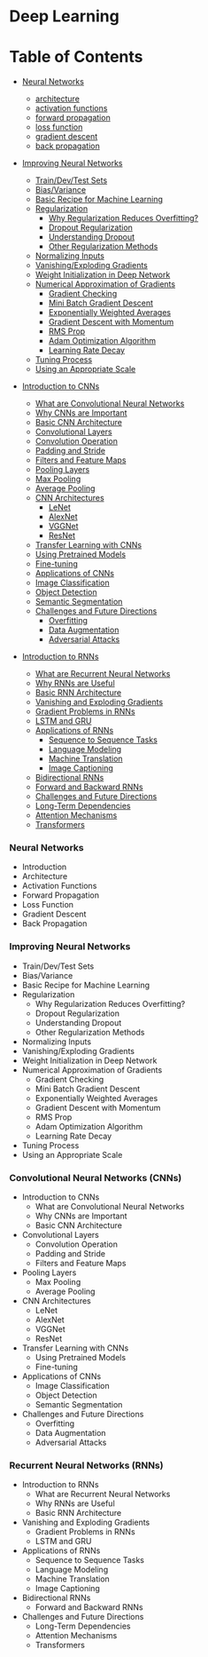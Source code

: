 # Deep Learning

# Table of Contents
- [Neural Networks](#data-structures)
  - [architecture](#Architecture)
  - [activation functions](#linked-list)
  - [forward propagation](#forward-propagation)
  - [loss function](#loss-function)
  - [gradient descent](#gradient-descent)
  - [back propagation](#back-propagation)

- [Improving Neural Networks](#improving-neural-networks)
  - [Train/Dev/Test Sets](#train-dev-test-sets)
  - [Bias/Variance](#bias-variance)
  - [Basic Recipe for Machine Learning](#basic-recipe-for-machine-learning)
  - [Regularization](#regularization)
    - [Why Regularization Reduces Overfitting?](#why-regularization-reduces-overfitting)
    - [Dropout Regularization](#dropout-regularization)
    - [Understanding Dropout](#understanding-dropout)
    - [Other Regularization Methods](#other-regularization-methods)
  - [Normalizing Inputs](#normalizing-inputs)
  - [Vanishing/Exploding Gradients](#vanishing-exploding-gradients)
  - [Weight Initialization in Deep Network](#weight-initialization-in-deep-network)
  - [Numerical Approximation of Gradients](#numerical-approximation-of-gradients)
    - [Gradient Checking](#gradient-checking)
    - [Mini Batch Gradient Descent](#mini-batch-gradient-descent)
    - [Exponentially Weighted Averages](#exponentially-weighted-averages)
    - [Gradient Descent with Momentum](#gradient-descent-with-momentum)
    - [RMS Prop](#rms-prop)
    - [Adam Optimization Algorithm](#adam-optimization-algorithm)
    - [Learning Rate Decay](#learning-rate-decay)
  - [Tuning Process](#tuning-process)
  - [Using an Appropriate Scale](#using-an-appropriate-scale)
 
- [Introduction to CNNs](#introduction-to-cnns)
  - [What are Convolutional Neural Networks](#what-are-convolutional-neural-networks)
  - [Why CNNs are Important](#why-cnns-are-important)
  - [Basic CNN Architecture](#basic-cnn-architecture)
  - [Convolutional Layers](#convolutional-layers)
  - [Convolution Operation](#convolution-operation)
  - [Padding and Stride](#padding-and-stride)
  - [Filters and Feature Maps](#filters-and-feature-maps)
  - [Pooling Layers](#pooling-layers)
  - [Max Pooling](#max-pooling)
  - [Average Pooling](#average-pooling)
  - [CNN Architectures](#cnn-architectures)
    - [LeNet](#lenet)
    - [AlexNet](#alexnet)
    - [VGGNet](#vggnet)
    - [ResNet](#resnet)
  - [Transfer Learning with CNNs](#transfer-learning-with-cnns)
  - [Using Pretrained Models](#using-pretrained-models)
  - [Fine-tuning](#fine-tuning)
  - [Applications of CNNs](#applications-of-cnns)
  - [Image Classification](#image-classification)
  - [Object Detection](#object-detection)
  - [Semantic Segmentation](#semantic-segmentation)
  - [Challenges and Future Directions](#challenges-and-future-directions)
    - [Overfitting](#overfitting)
    - [Data Augmentation](#data-augmentation)
    - [Adversarial Attacks](#adversarial-attacks)

- [Introduction to RNNs](#introduction-to-rnns)
  - [What are Recurrent Neural Networks](#what-are-recurrent-neural-networks)
  - [Why RNNs are Useful](#why-rnns-are-useful)
  - [Basic RNN Architecture](#basic-rnn-architecture)
  - [Vanishing and Exploding Gradients](#vanishing-and-exploding-gradients)
  - [Gradient Problems in RNNs](#gradient-problems-in-rnns)
  - [LSTM and GRU](#lstm-and-gru)
  - [Applications of RNNs](#applications-of-rnns)
    - [Sequence to Sequence Tasks](#sequence-to-sequence-tasks)
    - [Language Modeling](#language-modeling)
    - [Machine Translation](#machine-translation)
    - [Image Captioning](#image-captioning)
  - [Bidirectional RNNs](#bidirectional-rnns)
  - [Forward and Backward RNNs](#forward-and-backward-rnns)
  - [Challenges and Future Directions](#challenges-and-future-directions)
  - [Long-Term Dependencies](#long-term-dependencies)
  - [Attention Mechanisms](#attention-mechanisms)
  - [Transformers](#Transformers)

  
### Neural Networks
- Introduction
- Architecture
- Activation Functions
- Forward Propagation
- Loss Function
- Gradient Descent
- Back Propagation

### Improving Neural Networks
- Train/Dev/Test Sets
- Bias/Variance
- Basic Recipe for Machine Learning
- Regularization
  - Why Regularization Reduces Overfitting?
  - Dropout Regularization
  - Understanding Dropout
  - Other Regularization Methods
- Normalizing Inputs
- Vanishing/Exploding Gradients
- Weight Initialization in Deep Network
- Numerical Approximation of Gradients
  - Gradient Checking
  - Mini Batch Gradient Descent
  - Exponentially Weighted Averages
  - Gradient Descent with Momentum
  - RMS Prop
  - Adam Optimization Algorithm
  - Learning Rate Decay
- Tuning Process
- Using an Appropriate Scale

### Convolutional Neural Networks (CNNs)
- Introduction to CNNs
  - What are Convolutional Neural Networks
  - Why CNNs are Important
  - Basic CNN Architecture
- Convolutional Layers
  - Convolution Operation
  - Padding and Stride
  - Filters and Feature Maps
- Pooling Layers
  - Max Pooling
  - Average Pooling
- CNN Architectures
  - LeNet
  - AlexNet
  - VGGNet
  - ResNet
- Transfer Learning with CNNs
  - Using Pretrained Models
  - Fine-tuning
- Applications of CNNs
  - Image Classification
  - Object Detection
  - Semantic Segmentation
- Challenges and Future Directions
  - Overfitting
  - Data Augmentation
  - Adversarial Attacks

### Recurrent Neural Networks (RNNs)
- Introduction to RNNs
  - What are Recurrent Neural Networks
  - Why RNNs are Useful
  - Basic RNN Architecture
- Vanishing and Exploding Gradients
  - Gradient Problems in RNNs
  - LSTM and GRU
- Applications of RNNs
  - Sequence to Sequence Tasks
  - Language Modeling
  - Machine Translation
  - Image Captioning
- Bidirectional RNNs
  - Forward and Backward RNNs
- Challenges and Future Directions
  - Long-Term Dependencies
  - Attention Mechanisms
  - Transformers
